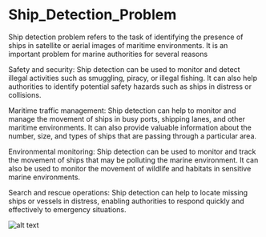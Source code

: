# Ship_Detection_Problem
Ship detection problem refers to the task of identifying the presence of ships in satellite or aerial images of maritime environments. 
It is an important problem for marine authorities for several reasons

Safety and security: Ship detection can be used to monitor and detect illegal activities such as smuggling, piracy, or illegal fishing. It can also help authorities to identify potential safety hazards such as ships in distress or collisions.

Maritime traffic management: Ship detection can help to monitor and manage the movement of ships in busy ports, shipping lanes, and other maritime environments. It can also provide valuable information about the number, size, and types of ships that are passing through a particular area.

Environmental monitoring: Ship detection can be used to monitor and track the movement of ships that may be polluting the marine environment. It can also be used to monitor the movement of wildlife and habitats in sensitive marine environments.

Search and rescue operations: Ship detection can help to locate missing ships or vessels in distress, enabling authorities to respond quickly and effectively to emergency situations.

![alt text](https://github.com/Asad1287/Hospital_BusinessCaseStudy/blob/main/venti-views-FPKnAO-CF6M-unsplash.jpg)
